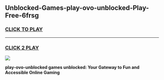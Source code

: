 
## Unblocked-Games-play-ovo-unblocked-Play-Free-6frsg
<h3>
<a href="https://premium76.site?title=play-ovo-unblocked&ref=21A">CLICK TO PLAY</a></h3>
<hr>

<h3>
<a href="https://premium76.site?title=play-ovo-unblocked&ref=21A">CLICK 2 PLAY</a>
  
</h3>

<a href="https://premium76.site?title=play-ovo-unblocked&ref=21A"><img src="https://clearcache.store/games.png"></a>


**play-ovo-unblocked games unblocked: Your Gateway to Fun and Accessible Online Gaming**
